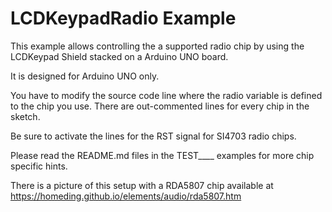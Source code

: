 # LCDKeypadRadio Example

This example allows controlling the a supported radio chip by using the LCDKeypad Shield
stacked on a Arduino UNO board.

It is designed for Arduino UNO only.

You have to modify the source code line where the radio variable is defined to the chip you use.
There are out-commented lines for every chip in the sketch.

Be sure to activate the lines for the RST signal for SI4703 radio chips.

Please read the README.md files in the TEST____ examples for more chip specific hints.

There is a picture of this setup with a RDA5807 chip available at <https://homeding.github.io/elements/audio/rda5807.htm>

